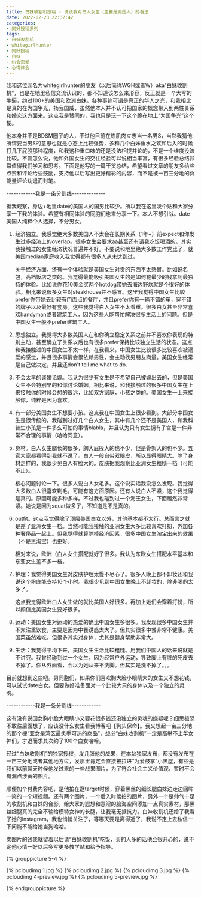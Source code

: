 ```yaml
---
title: 白妹收割机投稿 - 说说我对白人女生（主要是美国人）的看法
date: 2022-02-23 22:32:42
categories:
- 同好投稿系列
tags:
- 白妹收割机
- whitegirlhunter
- 同好投稿
- 白妹
- 约会恋爱
- 心得体会
---
```


我和这位网名为whitegirlhunter的朋友（以后简称WGH或者W）aka“白妹收割机”，也是在地里私信交流认识的，都不知道该怎么来形容，反正就是一个大写的牛逼，约过100+的美国和欧洲白妹。各种事迹可谓是真正的华人之光，和我相比是真的在为国争光，扬我国威，虽然他本人并不认可把国家的概念带入到两性关系和婚恋这方面来。这点我是赞同的，我也只是玩一下这个跪在地上“为国争光”这个梗。

他本身并不是BDSM圈子的人，不过他目前在练肌肉立志当一名男S，当然我猜他所谓要当男S的意思也就是心态上比较强势，多和几个白妹鱼水之欢和后入的时候打几下屁股那种程度，和我这种重口味的还是没法相提并论的，不是一个维度没法比较。不管怎么说，他和外国女生的交往经验可以说相当丰富，有很多经验总结非常值得我们学习和思考。下面是他写的一篇干货总结，希望看过文章的朋友多给些点赞和评论给些鼓励，支持他以后写出更好精彩的内容，而不是被一亩三分地的负能量评论劝退而封笔。

<!-- more -->

------------我是一条分割线--------------

据我观察，身边+地里date的美国人的国男比较少。所以我在这里发个贴和大家分享一下我的体验。希望有相同体验的同胞们也来分享一下。本人不想引战。date美国人纯粹个人选择，不分男女。

1. 经济独立。我感觉绝大多数美国人不太会在长期关系（1年+）前expect和你发生过多经济上的overlap。很多女生会要求aa甚至还有请我吃饭喝酒的。其实我接触过的女生经济状况普遍并不好。不要说和地里绝大多数工作党比了，就美国median家庭收入我觉得都有很多人从未达到过。


	关于经济方面，还有一个体验就是美国女生对贵的东西不太感冒。比如说名包，高档饭店之类的。我觉得最能吸引美国女生的是如何花最少的钱拿到最独特的体验。比如说你花10美金买两个hotdog带她去海边野炊就是个很好的体验。相比来说很多女生对steakhouse并不感冒。这里我觉得中国女生比较prefer你带她去比较有门面点的餐厅，并且prefer你有一辆不错的车，穿不错的牌子以及最好有套房。这些我觉得白人女生不太看重。很多白女甚至非常喜欢handyman或者建筑工人，因为这些人能帮忙解决很多生活上的问题。但是中国女生一般不prefer建筑工人。

2. 思想独立。我觉得大多数美国人在和你确立稳定关系之前并不喜欢你表现的特别主动，甚至确立了关系以后也有很多prefer保持比较独立生活的状态。这点和我接触过的中国女生不太一样。在我看来，中国女生比较很多比较喜欢被溺爱的感觉，并且很多事情会很依赖男性，会主动找男朋友商量。美国女生经常是自己做决定，并且还don't tell me what to do.

3. 不会太早的谈婚论嫁。我认为很少有女生是不希望自己被嫁出去的，但是美国女生不会特别早的和你讨论婚姻。相比来说，和我接触过的很多中国女生在上来接触你的时候会想的很远，比如双方家庭，小孩之类的。美国女生一上来接触你，纯粹是因为喜欢。

4. 有一部分美国女生不想要小孩。这点我在中国女生上很少看到。大部分中国女生是很传统的。我碰到过好几个白人女生，其中有几个还不是美国人，和我科普生小孩是一件多么可怕的事情blabla，并且认为只有女生拥有子宫是一件非常不合理的事情（哈哈同意）。

5. 身材。白人女生腿长的很多，胸大屁股大的也不少，但是骨架大的也不少。五官大家都看得到我就不说了。白人一般自带双眼皮，所以显得眼睛大。除了身材走样的，我很少见白人有脸大的。皮肤据我观察比亚洲女生粗糙一档（可能不止）。

	核心问题讨论一下。很多人说白人女毛多。这个说实话我没怎么发现。我觉得大多数白人很喜欢剃毛，可能有这方面原因。还有人说白人不紧，这个我觉得是真的。原因可能多种多样。不过我也碰到过一个海王女生，下面居然非常紧。她说是因为squat做多了，不知道是不是真的。

6. outfit。这点我觉得除了顶层美国白女以外，其他基本都不太行。总而言之就是差了亚洲女生一档。当然可能我接触的亚洲女生大多比较喜欢打扮，外加各种奢侈品一起上。但我觉得就算除掉经济因素，很多中国女生淘宝出来的效果（不是黑淘宝）也更好。

	相对来说，欧洲（白人女生搭配就好了很多。我认为东欧女生搭配水平基本和东亚女生差不多一档。

7. 护理：我觉得美国女生对皮肤护理太慢不尽心了。很多人晚上都不卸妆还和我说这个粉底能支持16个小时。我很少见到中国女生晚上不卸妆的，除非喝的太多了。

	这点我觉得欧洲白人女生做的就比美国人好很多。再加上她们会穿着打扮，所以颜值比美国女生要好很多。

8. 运动：美国女生对运动的热爱的确比中国女生多很多。我发现很多中国女生并不太注重饮食，主要是因为中餐诱惑太大了。但其实很多中餐非常不健康。美国菜虽然难吃，但很多其实对身体，尤其是健身帮助非常大。

9. 生活：我觉得平均下来，美国女生生活比较粗糙。用我们中国人的话来说就是不讲究。我曾经碰到过一个女生，因为经常户外运动，导致脚上有脏的死皮去不掉了。你从外面看，会以为她从来不洗脚。但其实是洗不掉了。。。

目前就想到这些吧。男同胞们，如果你们喜欢胸大脸小眼睛大的女生又不想花钱，可以试试date白女。但要做好准备面对一个比较大只的身体以及一个独立的灵魂。

------------我是一条分割线------------

这有没有说国女胸小脸大眼睛小又要花很多钱还没独立的灵魂的嫌疑呢？细思极恐不敢往后面想了，应该没什么女生看我博客吧【狗头保命】。我又想起一亩三分地的那个梗“亚女是湾区最炙手可热的商品”，想必“白妹收割机”一定是高攀不上华女神们，才退而求其次约了100个白女哈哈。

经过“白妹收割机”的独家授权，发几张他的战果，在本站独家发布，都没有发布在一亩三分地或者其他地方过，发那里肯定会直接被拉进“为爱鼓掌”小黑屋，有些是我们以前聊天时候他发过来的一些战果图片，为了符合社会主义价值观，暂时不会有漏点涉黄的图片。

顺便加个付费内容吧，是他拍在逛target时候，穿着黑丝的细长腿白妹边走边回眸一笑的一个短视频。还有两个图片，一个后入时候拍的图片，另外一个是帅气十足的收割机和白妹的合影，给大家的遐想和意淫的脑海空间添加一点真实素材，那黑丝细腿真的完全不输给模特女神的长腿，让我毫无抵抗力。白妹收割机还给了我看了她的instagram，我也悄悄关注了，等哪天要是离得近了，我说不定上去私信一下问能不能给她当狗哈哈。

卖图片的钱我就留着以后请“白妹收割机”吃饭，买的人多的话他会很开心的，说不定他心情一好以后多写更多教学贴和给予指导。


{% grouppicture 5-4 %}

{% pcloudimg 1.jpg %}
{% pcloudimg 2.jpg %}
{% pcloudimg 3.jpg %}
{% pcloudimg 4-preview.jpg %}
{% pcloudimg 5-preview.jpg %}

{% endgrouppicture %}
